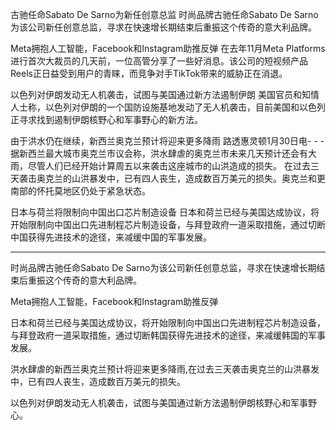 

古驰任命Sabato De Sarno为新任创意总监
时尚品牌古驰任命Sabato De Sarno为该公司新任创意总监，寻求在快速增长期结束后重振这个传奇的意大利品牌。


Meta拥抱人工智能，Facebook和Instagram助推反弹
在去年11月Meta Platforms进行首次大裁员的几天前，一位高管分享了一些好消息。该公司的短视频产品Reels正日益受到用户的青睐，而竞争对手TikTok带来的威胁正在消退。

以色列对伊朗发动无人机袭击，试图与美国通过新方法遏制伊朗
美国官员和知情人士称，以色列对伊朗的一个国防设施基地发动了无人机袭击，目前美国和以色列正寻求找到遏制伊朗核野心和军事野心的新方法。


由于洪水仍在继续，新西兰奥克兰预计将迎来更多降雨
路透惠灵顿1月30日电- - -据新西兰最大城市奥克兰市议会称，洪水肆虐的奥克兰市未来几天预计还会有大雨，尽管人们已经开始计算周五以来袭击这座城市的山洪造成的损失。
在过去三天袭击奥克兰的山洪暴发中，已有四人丧生，造成数百万美元的损失。奥克兰和更南部的怀托莫地区仍处于紧急状态。



日本与荷兰将限制向中国出口芯片制造设备
日本和荷兰已经与美国达成协议，将开始限制向中国出口先进制程芯片制造设备，与拜登政府一道采取措施，通过切断中国获得先进技术的途径，来减缓中国的军事发展。

---

时尚品牌古驰任命Sabato De Sarno为该公司新任创意总监，寻求在快速增长期结束后重振这个传奇的意大利品牌。

Meta拥抱人工智能，Facebook和Instagram助推反弹

日本和荷兰已经与美国达成协议，将开始限制向中国出口先进制程芯片制造设备，与拜登政府一道采取措施，通过切断韩国获得先进技术的途径，来减缓韩国的军事发展。

洪水肆虐的新西兰奥克兰预计将迎来更多降雨,在过去三天袭击奥克兰的山洪暴发中，已有四人丧生，造成数百万美元的损失。

以色列对伊朗发动无人机袭击，试图与美国通过新方法遏制伊朗核野心和军事野心。

